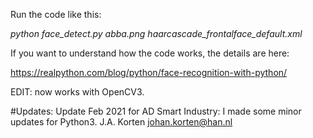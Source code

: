 Run the code like this:

*python face_detect.py abba.png haarcascade_frontalface_default.xml*

If you want to understand how the code works, the details are here:

https://realpython.com/blog/python/face-recognition-with-python/

EDIT: now works with OpenCV3.

#Updates: 
Update Feb 2021 for AD Smart Industry:
I made some minor updates for Python3.
J.A. Korten johan.korten@han.nl
